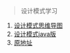 > 设计模式学习

1. [设计模式思维导图](/design-pattern.mindnode)
2. [设计模式java版](https://quanke.gitbooks.io/design-pattern-java/content/)
3. [原地址](https://github.com/quanke/design-pattern-java-source-code.git)
